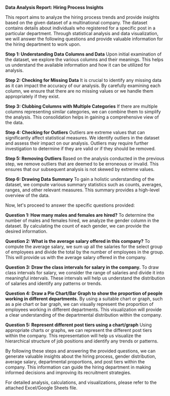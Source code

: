 **Data Analysis Report: Hiring Process Insights**

This report aims to analyze the hiring process trends and provide insights based on the given dataset of a multinational company. The dataset contains details about individuals who registered for a specific post in a particular department. Through statistical analysis and data visualization, we will answer the following questions and provide valuable information for the hiring department to work upon.

**Step 1: Understanding Data Columns and Data**
Upon initial examination of the dataset, we explore the various columns and their meanings. This helps us understand the available information and how it can be utilized for analysis.

**Step 2: Checking for Missing Data**
It is crucial to identify any missing data as it can impact the accuracy of our analysis. By carefully examining each column, we ensure that there are no missing values or we handle them appropriately if they exist.

**Step 3: Clubbing Columns with Multiple Categories**
If there are multiple columns representing similar categories, we can combine them to simplify the analysis. This consolidation helps in gaining a comprehensive view of the data.

**Step 4: Checking for Outliers**
Outliers are extreme values that can significantly affect statistical measures. We identify outliers in the dataset and assess their impact on our analysis. Outliers may require further investigation to determine if they are valid or if they should be removed.

**Step 5: Removing Outliers**
Based on the analysis conducted in the previous step, we remove outliers that are deemed to be erroneous or invalid. This ensures that our subsequent analysis is not skewed by extreme values.

**Step 6: Drawing Data Summary**
To gain a holistic understanding of the dataset, we compute various summary statistics such as counts, averages, ranges, and other relevant measures. This summary provides a high-level overview of the data.

Now, let's proceed to answer the specific questions provided:

**Question 1: How many males and females are hired?**
To determine the number of males and females hired, we analyze the gender column in the dataset. By calculating the count of each gender, we can provide the desired information.

**Question 2: What is the average salary offered in this company?**
To compute the average salary, we sum up all the salaries for the select group of employees and divide the total by the number of employees in the group. This will provide us with the average salary offered in the company.

**Question 3: Draw the class intervals for salary in the company.**
To draw class intervals for salary, we consider the range of salaries and divide it into meaningful intervals. These intervals will help us understand the distribution of salaries and identify any patterns or trends.

**Question 4: Draw a Pie Chart/Bar Graph to show the proportion of people working in different departments.**
By using a suitable chart or graph, such as a pie chart or bar graph, we can visually represent the proportion of employees working in different departments. This visualization will provide a clear understanding of the departmental distribution within the company.

**Question 5: Represent different post tiers using a chart/graph**
Using appropriate charts or graphs, we can represent the different post tiers within the company. This representation will help us visualize the hierarchical structure of job positions and identify any trends or patterns.

By following these steps and answering the provided questions, we can generate valuable insights about the hiring process, gender distribution, average salary, departmental proportions, and post tiers within the company. This information can guide the hiring department in making informed decisions and improving its recruitment strategies.

For detailed analysis, calculations, and visualizations, please refer to the attached Excel/Google Sheets file.

